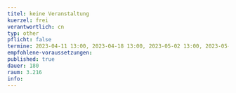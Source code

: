 ```yaml
---
titel: keine Veranstaltung 
kuerzel: frei
verantwortlich: cn
typ: other
pflicht: false
termine: 2023-04-11 13:00, 2023-04-18 13:00, 2023-05-02 13:00, 2023-05-23 13:00, 2023-06-20 13:00
empfohlene-voraussetzungen: 
published: true
dauer: 180
raum: 3.216
info: 
---
```

